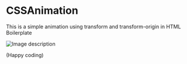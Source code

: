 # CSSAnimation

This is a simple animation using transform and transform-origin in HTML Boilerplate

![Image description](http://simpleideas.com.au/git-images/CSSAnimation.png)

(Happy coding)
